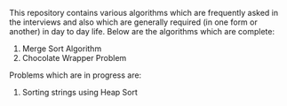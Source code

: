 This repository contains various algorithms which are frequently asked in the interviews and also which are generally required (in one form or another) in day to day life.
Below are the algorithms which are complete:
  1. Merge Sort Algorithm
  2. Chocolate Wrapper Problem 
  
Problems which are in progress are:
  1. Sorting strings using Heap Sort
